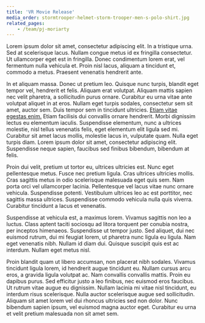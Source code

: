 ```yaml
---
title: 'VR Movie Release'
media_order: stormtrooper-helmet-storm-trooper-men-s-polo-shirt.jpg
related_pages:
    - /team/pj-moriarty
---
```


Lorem ipsum dolor sit amet, consectetur adipiscing elit. In a tristique urna. Sed at scelerisque lacus. Nullam congue metus id ex fringilla consectetur. Ut ullamcorper eget est in fringilla. Donec condimentum lorem erat, vel fermentum nulla vehicula et. Proin nisl lacus, aliquam a tincidunt et, commodo a metus. Praesent venenatis hendrerit ante.

In et aliquam massa. Donec ut pretium leo. Quisque nunc turpis, blandit eget tempor vel, hendrerit et felis. Aliquam erat volutpat. Aliquam mattis sapien nec velit pharetra, a sollicitudin purus ornare. Curabitur eu urna vitae ante volutpat aliquet in at eros. Nullam eget turpis sodales, consectetur sem sit amet, auctor sem. Duis tempor sem in tincidunt ultricies. [Etiam vitae egestas enim.](www.newschool.edu) Etiam facilisis dui convallis ornare hendrerit. Morbi dignissim lectus eu elementum iaculis. Suspendisse elementum, nunc a ultrices molestie, nisl tellus venenatis felis, eget elementum elit ligula sed mi. Curabitur sit amet lacus mollis, molestie lacus in, vulputate quam. Nulla eget turpis diam. Lorem ipsum dolor sit amet, consectetur adipiscing elit. Suspendisse neque sapien, faucibus sed finibus bibendum, bibendum at felis.

Proin dui velit, pretium ut tortor eu, ultrices ultricies est. Nunc eget pellentesque metus. Fusce nec pretium ligula. Cras ultrices ultricies mollis. Cras sagittis metus in odio scelerisque malesuada eget quis sem. Nam porta orci vel ullamcorper lacinia. Pellentesque vel lacus vitae nunc ornare vehicula. Suspendisse potenti. Vestibulum ultrices leo ac est porttitor, nec sagittis massa ultrices. Suspendisse commodo vehicula nulla quis viverra. Curabitur tincidunt a lacus et venenatis.

Suspendisse at vehicula est, a maximus lorem. Vivamus sagittis non leo a luctus. Class aptent taciti sociosqu ad litora torquent per conubia nostra, per inceptos himenaeos. Suspendisse ut tempor justo. Sed aliquet, dui nec euismod rutrum, dui mi feugiat lorem, ut pharetra nunc ligula eu ligula. Nam eget venenatis nibh. Nullam id diam dui. Quisque suscipit quis est ac interdum. Nullam eget metus nisl.

Proin blandit quam ut libero accumsan, non placerat nibh sodales. Vivamus tincidunt ligula lorem, id hendrerit augue tincidunt eu. Nullam cursus arcu eros, a gravida ligula volutpat ac. Nam convallis convallis mattis. Proin eu dapibus purus. Sed efficitur justo a leo finibus, nec euismod eros faucibus. Ut rutrum vitae augue eu dignissim. Nullam lacinia mi vitae nisl tincidunt, eu interdum risus scelerisque. Nulla auctor scelerisque augue sed sollicitudin. Aliquam sit amet lorem vel dui rhoncus ultricies sed non dolor. Nunc bibendum sapien ipsum, vel euismod magna auctor eget. Curabitur eu urna et velit pretium malesuada non sit amet sem.